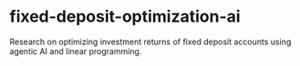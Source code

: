 # fixed-deposit-optimization-ai
Research on optimizing investment returns of fixed deposit accounts using agentic AI and linear programming.
